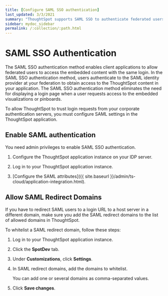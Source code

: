 ```yaml
---
title: [Configure SAML SSO authentication]
last_updated: 3/3/2021
summary: "ThoughtSpot supports SAML SSO to authenticate federated users"
sidebar: mydoc_sidebar
permalink: /:collection/:path.html
---
```


# SAML SSO Authentication

The SAML SSO authentication method enables client applications to allow federated users to access the embedded content with the same login. In the SAML SSO authentication method, users authenticate to the SAML identity provider at your federation to obtain access to the ThoughtSpot content in your application.
The SAML SSO authentication method eliminates the need for displaying a login page when a user requests access to the embedded visualizations or pinboards.

To allow ThoughtSpot to trust login requests from your corporate authentication servers, you must configure SAML settings in the ThoughtSpot application.

## Enable SAML authentication

You need admin privileges to enable SAML SSO authentication.

1.  Configure the ThoughtSpot application instance on your IDP server.

2.  Log in to your ThoughtSpot application instance.

3.  [Configure the SAML attributes]({{ site.baseurl }}/admin/ts-cloud/application-integration.html).


## Allow SAML Redirect Domains

If you have to redirect SAML users to a login URL to a host server in a different domain, make sure you add the SAML redirect domains to the list of allowed domains in ThoughtSpot.

To whitelist a SAML redirect domain, follow these steps:

1.  Log in to your ThoughtSpot application instance.

2.  Click the **SpotDev** tab.

3.  Under **Customizations**, click **Settings**.

4.  In SAML redirect domains, add the domains to whitelist.

    You can add one or several domains as comma-separated values.

5.  Click **Save changes**.
